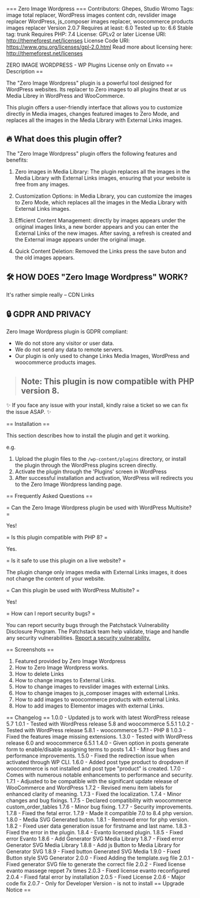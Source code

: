 === Zero Image Wordpress ===
Contributors: Ghepes, Studio Wromo
Tags: image total replacer, WordPress images content cdn, revslider image replacer WordPress, js_composer images replacer, woocommerce products images replacer
Version 2.0.7
Requires at least: 6.0
Tested up to: 6.6
Stable tag: trunk
Requires PHP: 7.4
License: GPLv2 or later
License URI: http://themeforest.net/licenses
License Code URI: https://www.gnu.org/licenses/gpl-2.0.html
Read more about licensing here: http://themeforest.net/licenses

ZERO IMAGE WORDPRESS - WP Plugins License only on Envato
== Description ==

The "Zero Image Wordpress" plugin is a powerful tool designed for WordPress websites. Its replacer to Zero images to all plugins theat ar us Media Librey in WordPress and WooCommerce.

This plugin offers a user-friendly interface that allows you to customize directly in Media images, changes featured images to Zero Mode, and replaces all the images in the Media Library with External Links images.


## 🔥 What does this plugin offer?

The "Zero Image Wordpress" plugin offers the following features and benefits:

1) Zero images in Media Library: The plugin replaces all the images in the Media Library with External Links images, ensuring that your website is free from any images.

2) Customization Options: in Media Library, you can customize the images to Zero Mode, which replaces all the images in the Media Library with External Links images.

3) Efficient Content Management: directly by images appears under the original images links, a new border appears and you can enter the External Links of the new images. After saving, a refresh is created and the External image appears under the original image.

4) Quick Content Deletion: Removed the Links press the save buton and the old images appears.


## 🛠️ HOW DOES "Zero Image Wordpress" WORK?
It's rather simple really – CDN Links


## 🔒 GDPR AND PRIVACY
Zero Image Wordpress plugin is GDPR compliant:
- We do not store any visitor or user data.
- We do not send any data to remote servers.
- Our plugin is only used to change Links Media Images, WordPress and woocommerce products images.

> ## Note: This plugin is now compatible with PHP version 8. 

✨ If you face any issue with your install, kindly raise a ticket so we can fix the issue ASAP. ✨

== Installation ==

This section describes how to install the plugin and get it working.

e.g.

1. Upload the plugin files to the `/wp-content/plugins` directory, or install the plugin through the WordPress plugins screen directly.
1. Activate the plugin through the 'Plugins' screen in WordPress
2. After successful installation and activation, WordPress will redirects you to the Zero Image Wordpress landing page. 

== Frequently Asked Questions ==

= Can the Zero Image Wordpress plugin be used with WordPress Multisite? =

Yes!


= Is this plugin compatible with PHP 8? =

Yes.

= Is it safe to use this plugin on a live website? =

The plugin change only images media with External Links images, it does not change the content of your website.

= Can this plugin be used with WordPress Multisite? =

Yes!

= How can I report security bugs? =

You can report security bugs through the Patchstack Vulnerability Disclosure Program. The Patchstack team help validate, triage and handle any security vulnerabilities. [Report a security vulnerability.](https://github.com/ghepes/zero-image-wordpress/security/advisories/new)

== Screenshots ==
1. Featured provided by Zero Image Wordpress
2. How to Zero Image Wordpress works.
3. How to delete Links
4. How to change images to External Links.
5. How to change images to revslider images with external Links.
6. How to change images to js_composer images with external Links.
7. How to add images to woocommerce products with external Links.
8. How to add images to Elementor images with external Links.

== Changelog ==
1.0.0 - Updated js to work with latest WordPress release 5.7 
1.0.1 - Tested with WordPress release 5.8 and woocommerce 5.5.1 
1.0.2 - Tested with WordPress release 5.8.1 - woocommerce 5.7.1 - PHP 8 
1.0.3 - Fixed the features image missing extensions.
1.3.0 - Tested with WordPress release 6.0 and woocommerce 6.5.1
1.4.0 - Given option in posts generate form to enable/disable assigning terms to posts
1.4.1 - Minor bug fixes and performance improvements.
1.5.0 - Fixed the redirection issue when activated through WP CLI.
1.6.0 - Added post type product to dropdown if woocommerce is not installed and post type "product" is created.
1.7.0 - Comes with numerous notable enhancements to performance and security.
1.7.1 - Adjusted to be compatible with the significant update release of WooCommerce and WordPress
1.7.2 - Revised menu item labels for enhanced clarity of meaning.
1.7.3 - Fixed the localization.
1.7.4 - Minor changes and bug fixings.
1.7.5 - Declared compatibility with woocommerce custom_order_tables
1.7.6 - Minor bug fixing.
1.7.7 - Security improvements.
1.7.8 - Fixed the fetal error.
1.7.9 - Made it compatible 7.0 to 8.4 php version.
1.8.0 - Media SVG Generated buton.
1.8.1 - Removed error for php version.
1.8.2 - Fixed user data generation issue for firstname and last name.
1.8.3 - Fixed the error in the plugin.
1.8.4 - Evanto licensed plugin.
1.8.5 - Fixed error Evanto
1.8.6 - Add Generator SVG Media Library
1.8.7 - Fixed error Generator SVG Media Library
1.8.8 - Add js Button to Media Library for Generator SVG
1.8.9 - Fixed button Generated SVG Media
1.9.0 - Fixed Button style SVG Generator
2.0.0 - Fixed Adding the template.svg file
2.0.1 - Fixed generator SVG file to generate the correct file
2.0.2 - Fixed license evanto massege reppet 7x times
2.0.3 - Fixed license evanto reconfigured
2.0.4 - Fixed fatal error by installation
2.0.5 - Fixed License
2.0.6 - Major code fix
2.0.7 - Only for Developer Version - is not to install
== Upgrade Notice ==

